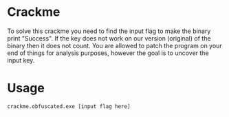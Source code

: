 # Crackme

To solve this crackme you need to find the input flag to make the binary print "Success". If the key does not work on our version (original) of the binary then it does not count. You are allowed to patch the program on your end of things for analysis purposes, however the goal is to uncover the input key.

# Usage

```
crackme.obfuscated.exe [input flag here]
```
